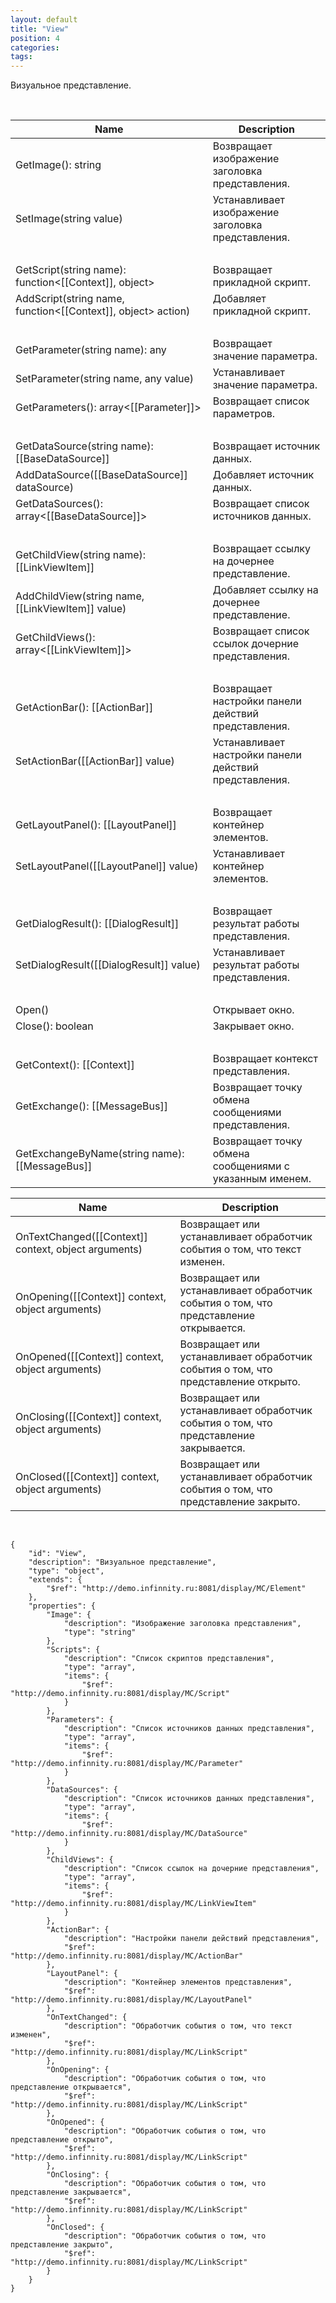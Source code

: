 ```yaml
---
layout: default
title: "View"
position: 4
categories: 
tags: 
---
```


Визуальное представление.

 

|Name|Description|
|----|-----------|
|GetImage(): string|Возвращает изображение заголовка представления.|
|SetImage(string value)|Устанавливает изображение заголовка представления.|
| | |
|GetScript(string name): function<[[Context]], object>|Возвращает прикладной скрипт.|
|AddScript(string name, function<[[Context]], object> action)|Добавляет прикладной скрипт.|
| | |
|GetParameter(string name): any|Возвращает значение параметра.|
|SetParameter(string name, any value)|Устанавливает значение параметра.|
|GetParameters(): array<[[Parameter]]>|Возвращает список параметров.|
| | |
|GetDataSource(string name): [[BaseDataSource]]|Возвращает источник данных.|
|AddDataSource([[BaseDataSource]] dataSource)|Добавляет источник данных.|
|GetDataSources(): array<[[BaseDataSource]]>|Возвращает список источников данных.|
| | |
|GetChildView(string name): [[LinkViewItem]]|Возвращает ссылку на дочернее представление.|
|AddChildView(string name, [[LinkViewItem]] value)|Добавляет ссылку на дочернее представление.|
|GetChildViews(): array<[[LinkViewItem]]>|Возвращает список ссылок дочерние представления.|
| | |
|GetActionBar(): [[ActionBar]]|Возвращает настройки панели действий представления.|
|SetActionBar([[ActionBar]] value)|Устанавливает настройки панели действий представления.|
| | |
|GetLayoutPanel(): [[LayoutPanel]]|Возвращает контейнер элементов.|
|SetLayoutPanel([[LayoutPanel]] value)|Устанавливает контейнер элементов.|
| | |
|GetDialogResult(): [[DialogResult]]|Возвращает результат работы представления.|
|SetDialogResult([[DialogResult]] value)|Устанавливает результат работы представления.|
| | |
|Open()|Открывает окно.|
|Close(): boolean|Закрывает окно.|
| | |
|GetContext(): [[Context]]|Возвращает контекст представления.|
|GetExchange(): [[MessageBus]]|Возвращает точку обмена сообщениями представления.|
|GetExchangeByName(string name): [[MessageBus]]|Возвращает точку обмена сообщениями с указанным именем.|

|Name|Description|
|----|-----------|
|OnTextChanged([[Context]] context, object arguments)|Возвращает или устанавливает обработчик события о том, что текст изменен.|
|OnOpening([[Context]] context, object arguments)|Возвращает или устанавливает обработчик события о том, что представление открывается.|
|OnOpened([[Context]] context, object arguments)|Возвращает или устанавливает обработчик события о том, что представление открыто.|
|OnClosing([[Context]] context, object arguments)|Возвращает или устанавливает обработчик события о том, что представление закрывается.|
|OnClosed([[Context]] context, object arguments)|Возвращает или устанавливает обработчик события о том, что представление закрыто.|

  

```
{
	"id": "View",
	"description": "Визуальное представление",
	"type": "object",
	"extends": {
		"$ref": "http://demo.infinnity.ru:8081/display/MC/Element"
	},
	"properties": {
		"Image": {
			"description": "Изображение заголовка представления",
			"type": "string"
		},
		"Scripts": {
			"description": "Список скриптов представления",
			"type": "array",
			"items": {
				"$ref": "http://demo.infinnity.ru:8081/display/MC/Script"
			}
		},
		"Parameters": {
			"description": "Список источников данных представления",
			"type": "array",
			"items": {
				"$ref": "http://demo.infinnity.ru:8081/display/MC/Parameter"
			}
		},
		"DataSources": {
			"description": "Список источников данных представления",
			"type": "array",
			"items": {
				"$ref": "http://demo.infinnity.ru:8081/display/MC/DataSource"
			}
		},
		"ChildViews": {
			"description": "Список ссылок на дочерние представления",
			"type": "array",
			"items": {
				"$ref": "http://demo.infinnity.ru:8081/display/MC/LinkViewItem"
			}
		},
		"ActionBar": {
			"description": "Настройки панели действий представления",
			"$ref": "http://demo.infinnity.ru:8081/display/MC/ActionBar"
		},
		"LayoutPanel": {
			"description": "Контейнер элементов представления",
			"$ref": "http://demo.infinnity.ru:8081/display/MC/LayoutPanel"
		},
		"OnTextChanged": {
			"description": "Обработчик события о том, что текст изменен",
			"$ref": "http://demo.infinnity.ru:8081/display/MC/LinkScript"
		},
		"OnOpening": {
			"description": "Обработчик события о том, что представление открывается",
			"$ref": "http://demo.infinnity.ru:8081/display/MC/LinkScript"
		},
		"OnOpened": {
			"description": "Обработчик события о том, что представление открыто",
			"$ref": "http://demo.infinnity.ru:8081/display/MC/LinkScript"
		},
		"OnClosing": {
			"description": "Обработчик события о том, что представление закрывается",
			"$ref": "http://demo.infinnity.ru:8081/display/MC/LinkScript"
		},
		"OnClosed": {
			"description": "Обработчик события о том, что представление закрыто",
			"$ref": "http://demo.infinnity.ru:8081/display/MC/LinkScript"
		}
	}
}
```

 

 

